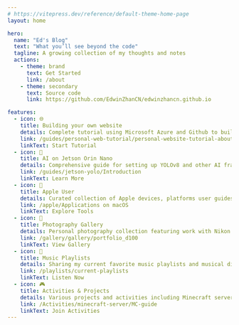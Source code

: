 ```yaml
---
# https://vitepress.dev/reference/default-theme-home-page
layout: home

hero:
  name: "Ed's Blog"
  text: "What you’ll see beyond the code"
  tagline: A growing collection of my thoughts and notes
  actions:
    - theme: brand
      text: Get Started
      link: /about
    - theme: secondary
      text: Source code
      link: https://github.com/EdwinZhanCN/edwinzhancn.github.io

features:
  - icon: 🌐
    title: Building your own website
    details: Complete tutorial using Microsoft Azure and Github to build and deploy your personal website.
    link: /guides/personal-web-tutorial/personal-website-tutorial-about
    linkText: Start Tutorial
  - icon: 🤖
    title: AI on Jetson Orin Nano
    details: Comprehensive guide for setting up YOLOv8 and other AI frameworks on NVIDIA Jetson devices.
    link: /guides/jetson-yolo/Introduction
    linkText: Learn More
  - icon: 
    title: Apple User
    details: Curated collection of Apple devices, platforms user guides.
    link: /apple/Applications on macOS
    linkText: Explore Tools
  - icon: 📸
    title: Photography Gallery
    details: Personal photography collection featuring work with Nikon D100 and Nikon Zfc cameras.
    link: /gallery/gallery/portfolio_d100
    linkText: View Gallery
  - icon: 🎵
    title: Music Playlists
    details: Sharing my current favorite music playlists and musical discoveries.
    link: /playlists/current-playlists
    linkText: Listen Now
  - icon: 🎮
    title: Activities & Projects
    details: Various projects and activities including Minecraft server setup and gaming content.
    link: /Activities/minecraft-server/MC-guide
    linkText: Join Activities
---
```

